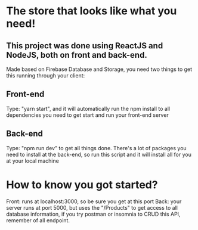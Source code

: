 # The store that looks like what you need!

## This project was done using ReactJS and NodeJS, both on front and back-end.

Made based on Firebase Database and Storage, you need two things to get this running through your client: 

## Front-end
Type: "yarn start", and it will automatically run the npm install to all dependencies you need to get start and run your front-end server

## Back-end
Type: "npm run dev" to get all things done. There's a lot of packages you need to install at the back-end, so run this script and it will install all for you at your local machine

# How to know you got started?

Front: runs at localhost:3000, so be sure you get at this port
Back: your server runs at port 5000, but uses the "/Products" to get access to all database information, if you try postman or insomnia to CRUD this API, remember of all endpoint.